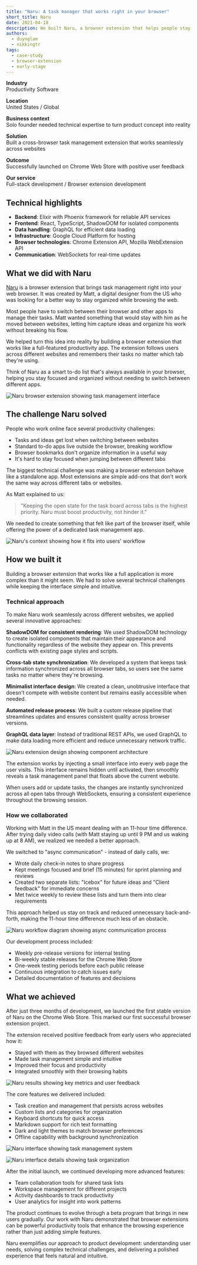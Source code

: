 ```yaml
---
title: "Naru: A task manager that works right in your browser"
short_title: Naru
date: 2021-04-18
description: We built Naru, a browser extension that helps people stay organized and productive while browsing the web. Working with a US-based designer, we created a task management tool that follows you across tabs and remembers your tasks no matter where you go online.
authors:
  - duynglam
  - nikkingtr
tags:
  - case-study
  - browser-extension
  - early-stage
---
```


**Industry**\
Productivity Software

**Location**\
United States / Global

**Business context**\
Solo founder needed technical expertise to turn product concept into reality

**Solution**\
Built a cross-browser task management extension that works seamlessly across websites

**Outcome**\
Successfully launched on Chrome Web Store with positive user feedback

**Our service**\
Full-stack development / Browser extension development

## Technical highlights

- **Backend**: Elixir with Phoenix framework for reliable API services
- **Frontend**: React, TypeScript, ShadowDOM for isolated components
- **Data handling**: GraphQL for efficient data loading
- **Infrastructure**: Google Cloud Platform for hosting
- **Browser technologies**: Chrome Extension API, Mozilla WebExtension API
- **Communication**: WebSockets for real-time updates

## What we did with Naru

[Naru](https://naru.app/) is a browser extension that brings task management right into your web browser. It was created by Matt, a digital designer from the US who was looking for a better way to stay organized while browsing the web.

Most people have to switch between their browser and other apps to manage their tasks. Matt wanted something that would stay with him as he moved between websites, letting him capture ideas and organize his work without breaking his flow.

We helped turn this idea into reality by building a browser extension that works like a full-featured productivity app. The extension follows users across different websites and remembers their tasks no matter which tab they're using.

Think of Naru as a smart to-do list that's always available in your browser, helping you stay focused and organized without needing to switch between different apps.

![Naru browser extension showing task management interface](assets/naru-main.webp)

## The challenge Naru solved

People who work online face several productivity challenges:

- Tasks and ideas get lost when switching between websites
- Standard to-do apps live outside the browser, breaking workflow
- Browser bookmarks don't organize information in a useful way
- It's hard to stay focused when jumping between different tabs

The biggest technical challenge was making a browser extension behave like a standalone app. Most extensions are simple add-ons that don't work the same way across different tabs or websites.

As Matt explained to us:

> "Keeping the open state for the task board across tabs is the highest priority. Naru must boost productivity, not hinder it."

We needed to create something that felt like part of the browser itself, while offering the power of a dedicated task management app.

![Naru's context showing how it fits into users' workflow](assets/naru-context.webp)

## How we built it

Building a browser extension that works like a full application is more complex than it might seem. We had to solve several technical challenges while keeping the interface simple and intuitive.

### Technical approach

To make Naru work seamlessly across different websites, we applied several innovative approaches:

**ShadowDOM for consistent rendering**: We used ShadowDOM technology to create isolated components that maintain their appearance and functionality regardless of the website they appear on. This prevents conflicts with existing page styles and scripts.

**Cross-tab state synchronization**: We developed a system that keeps task information synchronized across all browser tabs, so users see the same tasks no matter where they're browsing.

**Minimalist interface design**: We created a clean, unobtrusive interface that doesn't compete with website content but remains easily accessible when needed.

**Automated release process**: We built a custom release pipeline that streamlines updates and ensures consistent quality across browser versions.

**GraphQL data layer**: Instead of traditional REST APIs, we used GraphQL to make data loading more efficient and reduce unnecessary network traffic.

![Naru extension design showing component architecture](assets/naru-extension.webp)

The extension works by injecting a small interface into every web page the user visits. This interface remains hidden until activated, then smoothly reveals a task management panel that floats above the current website.

When users add or update tasks, the changes are instantly synchronized across all open tabs through WebSockets, ensuring a consistent experience throughout the browsing session.

### How we collaborated

Working with Matt in the US meant dealing with an 11-hour time difference. After trying daily video calls (with Matt staying up until 9 PM and us waking up at 8 AM), we realized we needed a better approach.

We switched to "async communication" - instead of daily calls, we:

- Wrote daily check-in notes to share progress
- Kept meetings focused and brief (15 minutes) for sprint planning and reviews
- Created two separate lists: "Icebox" for future ideas and "Client feedback" for immediate concerns
- Met twice weekly to review these lists and turn them into clear requirements

This approach helped us stay on track and reduced unnecessary back-and-forth, making the 11-hour time difference much less of an obstacle.

![Naru workflow diagram showing async communication process](assets/naru-workflow.webp)

Our development process included:

- Weekly pre-release versions for internal testing
- Bi-weekly stable releases for the Chrome Web Store
- One-week testing periods before each public release
- Continuous integration to catch issues early
- Detailed documentation of features and decisions

## What we achieved

After just three months of development, we launched the first stable version of Naru on the Chrome Web Store. This marked our first successful browser extension project.

The extension received positive feedback from early users who appreciated how it:

- Stayed with them as they browsed different websites
- Made task management simple and intuitive
- Improved their focus and productivity
- Integrated smoothly with their browsing habits

![Naru results showing key metrics and user feedback](assets/naru-result.webp)

The core features we delivered included:

- Task creation and management that persists across websites
- Custom lists and categories for organization
- Keyboard shortcuts for quick access
- Markdown support for rich text formatting
- Dark and light themes to match browser preferences
- Offline capability with background synchronization

![Naru interface showing task management system](assets/naru-ui1.webp)

![Naru interface details showing task organization](assets/naru-ui2.webp)

After the initial launch, we continued developing more advanced features:

- Team collaboration tools for shared task lists
- Workspace management for different projects
- Activity dashboards to track productivity
- User analytics for insight into work patterns

The product continues to evolve through a beta program that brings in new users gradually. Our work with Naru demonstrated that browser extensions can be powerful productivity tools that enhance the browsing experience rather than just adding simple features.

Naru exemplifies our approach to product development: understanding user needs, solving complex technical challenges, and delivering a polished experience that feels natural and intuitive.
